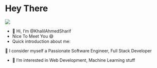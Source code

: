 #  Hey There

<img src="https://media.giphy.com/media/M9gbBd9nbDrOTu1Mqx/giphy.gif"/>


- 👋 Hi, I’m @KhalilAhmedSharif
- Nice To Meet You 😄
- Quick introduction about me:

🌱 I consider myself a Passionate Software Engineer, Full Stack Developer
- 👀 I’m interested in Web Development, Machine Learning stuff

<!---
KhalilAhmedSharif/KhalilAhmedSharif is a ✨ special ✨ repository because its `README.md` (this file) appears on your GitHub profile.
You can click the Preview link to take a look at your changes.
--->
